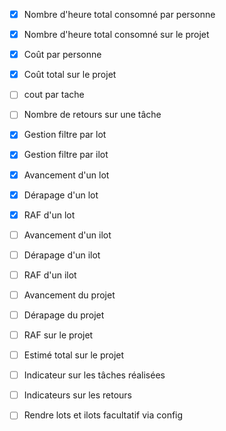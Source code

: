 - [x] Nombre d'heure total consomné par personne  
- [x] Nombre d'heure total consomné sur le projet 
- [x] Coût par personne 
- [x] Coût total sur le projet 

- [ ] cout par tache
- [ ] Nombre de retours sur une tâche 

- [x] Gestion filtre par lot
- [x] Gestion filtre par ilot 

- [x] Avancement d'un lot
- [x] Dérapage d'un lot
- [x] RAF d'un lot

- [ ] Avancement d'un ilot
- [ ] Dérapage d'un ilot
- [ ] RAF d'un ilot

- [ ] Avancement du projet
- [ ] Dérapage du projet
- [ ] RAF sur le projet 
- [ ] Estimé total sur le projet
- [ ] Indicateur sur les tâches réalisées
- [ ] Indicateurs sur les retours




- [ ] Rendre lots et ilots facultatif via config
